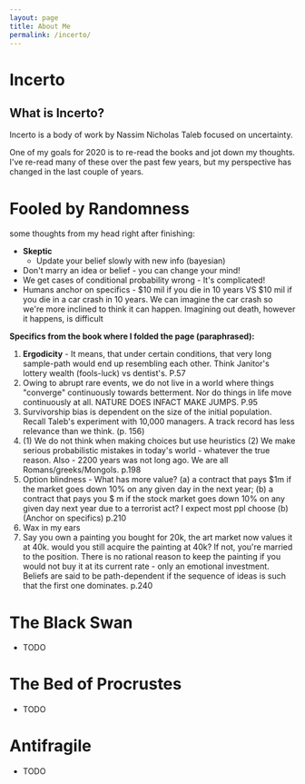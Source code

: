```yaml
---
layout: page
title: About Me
permalink: /incerto/
---
```


# Incerto

## What is Incerto?
Incerto is a body of work by Nassim Nicholas Taleb focused on uncertainty.

One of my goals for 2020 is to re-read the books and jot down my thoughts.
I've re-read many of these over the past few years, but my perspective has changed in the last couple of years.

# Fooled by Randomness

some thoughts from my head right after finishing: 

- **Skeptic**
    - Update your belief slowly with new info (bayesian)
- Don't marry an idea or belief - you can change your mind!
- We get cases of conditional probability wrong - It's complicated!
- Humans anchor on specifics - $10 mil if you die in 10 years VS $10 mil if you die in a car crash in 10 years. We can imagine the car crash so we're more inclined to think it can happen. Imagining out death, however it happens, is difficult

**Specifics from the book where I folded the page (paraphrased):** 

1. **Ergodicity** - It means, that under certain conditions, that very long sample-path would end up resembling each other. Think Janitor's lottery wealth (fools-luck) vs dentist's. P.57
2. Owing to abrupt rare events, we do not live in a world where things "converge" continuously towards betterment. Nor do things in life move continuously at all. NATURE DOES INFACT MAKE JUMPS. P.95
3. Survivorship bias is dependent on the size of the initial population. Recall Taleb's experiment with 10,000 managers. A track record has less relevance than we think. (p. 156)
4. (1) We do not think when making choices but use heuristics (2) We make serious probabilistic mistakes in today's world - whatever the true reason.  Also - 2200 years was not long ago. We are all Romans/greeks/Mongols. p.198
5. Option blindness - What has more value? (a) a contract that pays $1m if the market goes down 10% on any given day in the next year; (b) a contract that pays you $  m if the stock market goes down 10% on any given day next year due to a terrorist act? I expect most ppl choose (b) (Anchor on specifics) p.210
6. Wax in my ears  
7. Say you own a painting you bought for 20k, the art market now values it at 40k. would you still acquire the painting at 40k? If not, you're married to the position. There is no rational reason to keep the painting if you would not buy it at its current rate - only an emotional investment. Beliefs are said to be path-dependent if the sequence of ideas is such that the first one dominates. p.240

# The Black Swan
- TODO
# The Bed of Procrustes
 - TODO
# Antifragile
- TODO
